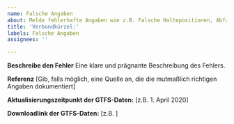 ```yaml
---
name: Falsche Angaben
about: Melde fehlerhafte Angaben wie z.B. Falsche Haltepositionen, Abfahrszeiten etc.
title: 'Verbundkürzel:'
labels: Falsche Angaben
assignees: ''

---
```


**Beschreibe den Fehler**
Eine klare und prägnante Beschreibung des Fehlers.

**Referenz**
[Gib, falls möglich, eine Quelle an, die die mutmaßlich richtigen Angaben dokumentiert]

**Aktualisierungszeitpunkt der GTFS-Daten:**
[z.B. 1. April 2020]

**Downloadlink der GTFS-Daten:**
[z.B. ]
